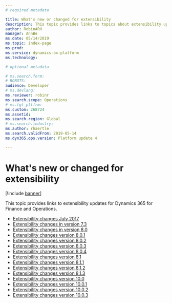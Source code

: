 ```yaml
---
# required metadata

title: What's new or changed for extensibility
description: This topic provides links to topics about extensibility updates.
author: RobinARH
manager: AnnBe
ms.date: 05/14/2019
ms.topic: index-page
ms.prod: 
ms.service: dynamics-ax-platform
ms.technology: 

# optional metadata

# ms.search.form: 
# ROBOTS: 
audience: Developer
# ms.devlang: 
ms.reviewer: robinr
ms.search.scope: Operations
# ms.tgt_pltfrm: 
ms.custom: 268724
ms.assetid: 
ms.search.region: Global
# ms.search.industry: 
ms.author: rhaertle
ms.search.validFrom: 2019-05-14
ms.dyn365.ops.version: Platform update 4

---
```

# What's new or changed for extensibility

[!include [banner](../includes/banner.md)]

This topic provides links to extensibility updates for Dynamics 365 for Finance and Operations.

+ [Extensibility changes July 2017](changes-july-2017.md)
+ [Extensibility changes in version 7.3](extensibility-changes-73.md)
+ [Extensibility changes in version 8.0](changes-80.md)
+ [Extensibility changes version 8.0.1](extensibility-changes-801.md)
+ [Extensibility changes version 8.0.2](extensibility-changes-802.md)
+ [Extensibility changes version 8.0.3](extensibility-changes-803.md)
+ [Extensibility changes version 8.0.4](extensibility-changes-804.md)
+ [Extensibility changes version 8.1](extensibility-changes-81.md)
+ [Extensibility changes version 8.1.1](extensibility-changes-811.md)
+ [Extensibility changes version 8.1.2](extensibility-changes-812.md)
+ [Extensibility changes version 8.1.3](extensibility-changes-813.md)
+ [Extensibility changes version 10.0](extensibility-changes-10.md)
+ [Extensibility changes version 10.0.1](extensibility-changes-10-1.md)
+ [Extensibility changes version 10.0.2](extensibility-changes-10-2.md)
+ [Extensibility changes version 10.0.3](extensibility-changes-10-3.md)


